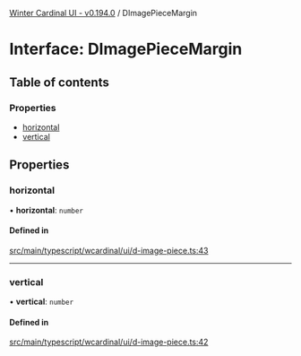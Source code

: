 [Winter Cardinal UI - v0.194.0](../index.md) / DImagePieceMargin

# Interface: DImagePieceMargin

## Table of contents

### Properties

- [horizontal](DImagePieceMargin.md#horizontal)
- [vertical](DImagePieceMargin.md#vertical)

## Properties

### horizontal

• **horizontal**: `number`

#### Defined in

[src/main/typescript/wcardinal/ui/d-image-piece.ts:43](https://github.com/winter-cardinal/winter-cardinal-ui/blob/v0.194.0/src/main/typescript/wcardinal/ui/d-image-piece.ts#L43)

___

### vertical

• **vertical**: `number`

#### Defined in

[src/main/typescript/wcardinal/ui/d-image-piece.ts:42](https://github.com/winter-cardinal/winter-cardinal-ui/blob/v0.194.0/src/main/typescript/wcardinal/ui/d-image-piece.ts#L42)
